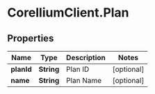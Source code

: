 # CorelliumClient.Plan

## Properties

Name | Type | Description | Notes
------------ | ------------- | ------------- | -------------
**planId** | **String** | Plan ID | [optional] 
**name** | **String** | Plan Name | [optional] 


